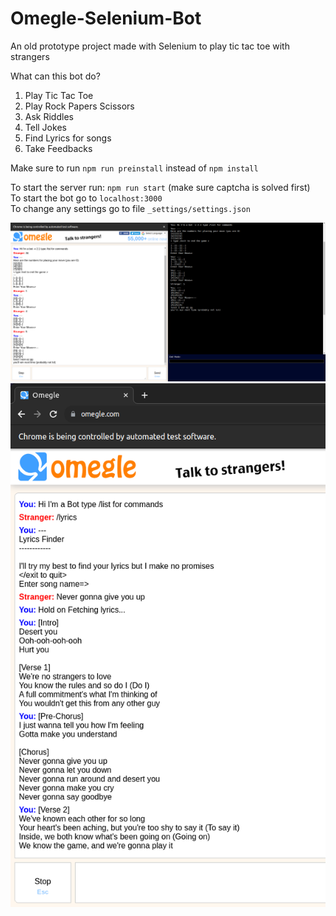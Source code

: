 # Omegle-Selenium-Bot

An old prototype project made with Selenium to play tic tac toe with strangers

What can this bot do?

1. Play Tic Tac Toe
2. Play Rock Papers Scissors
3. Ask Riddles
4. Tell Jokes
5. Find Lyrics for songs
6. Take Feedbacks

Make sure to run `npm run preinstall` instead of `npm install` 

To start the server run: `npm run start` (make sure captcha is solved first)<br>
To start the bot go to `localhost:3000` <br>
To change any settings go to file `_settings/settings.json`

![Main](Screenshots/Main.png)
![Lyrics](Screenshots/Lyrics.png)